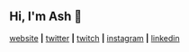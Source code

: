 ## Hi, I'm Ash 👋

[website][website] **|** 
[twitter][twitter] **|** 
[twitch][twitch] **|** 
[instagram][instagram] **|** 
[linkedin][linkedin]

[website]: https://ashredman.com
[twitter]: https://twitter.com/AJ_Redman
[twitch]: https://www.twitch.tv/ajr___
[instagram]: https://www.instagram.com/ashj_redman/
[linkedin]: https://www.linkedin.com/in/ashley-redman/
[dalestudios]: https://github.com/DaleStudiosLtd
